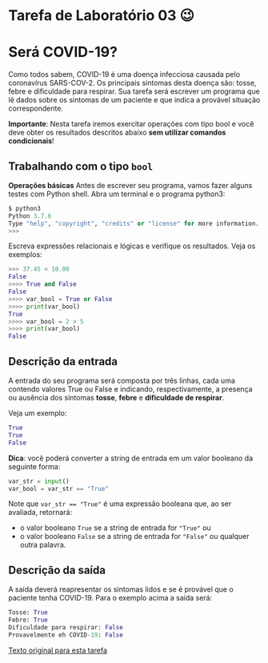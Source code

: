 # Tarefa de Laboratório 03 :wink:

# Será COVID-19?

Como todos sabem, COVID-19 é uma doença infecciosa causada pelo coronavírus SARS-COV-2. Os principais sintomas desta doença são: tosse, febre e dificuldade para respirar. Sua tarefa será escrever um programa que lê dados sobre os sintomas de um paciente e que indica a provável situação correspondente.


**Importante**: Nesta tarefa iremos exercitar operações com tipo bool e você deve obter os resultados descritos abaixo **sem utilizar comandos condicionais**!

## Trabalhando com o tipo `bool`

**Operações básicas** Antes de escrever seu programa, vamos fazer alguns testes com Python shell. Abra um terminal e o programa python3:

```python
$ python3
Python 3.7.6 
Type "help", "copyright", "credits" or "license" for more information.
>>>  
```

Escreva expressões relacionais e lógicas e verifique os resultados. Veja os exemplos:

```python
>>> 37.45 < 10.00 
False
>>>> True and False
False
>>>> var_bool = True or False
>>>> print(var_bool)
True
>>>> var_bool = 2 > 5
>>>> print(var_bool)
False
```

## Descrição da entrada

A entrada do seu programa será composta por três linhas, cada uma contendo valores True ou False e indicando, respectivamente, a presença ou ausência dos sintomas **tosse**, **febre** e **dificuldade de respirar**.

Veja um exemplo:

```python
True
True
False
```

**Dica**: você poderá converter a string de entrada em um valor booleano da seguinte forma:

```python
var_str = input()
var_bool = var_str == "True"
```

Note que `var_str == "True"` é uma expressão booleana que, ao ser avaliada, retornará:

* o valor booleano `True` se a string de entrada for `"True"` ou
* o valor booleano `False` se a string de entrada for `"False"` ou qualquer outra palavra.

## Descrição da saída

A saída deverá reapresentar os sintomas lidos e se é provável que o paciente tenha COVID-19. Para o exemplo acima a saída será:

```python
Tosse: True
Febre: True
Dificuldade para respirar: False
Provavelmente eh COVID-19: False
```

[Texto original para esta tarefa](https://www.ic.unicamp.br/~mc102/labs/roteiro-lab03.html)